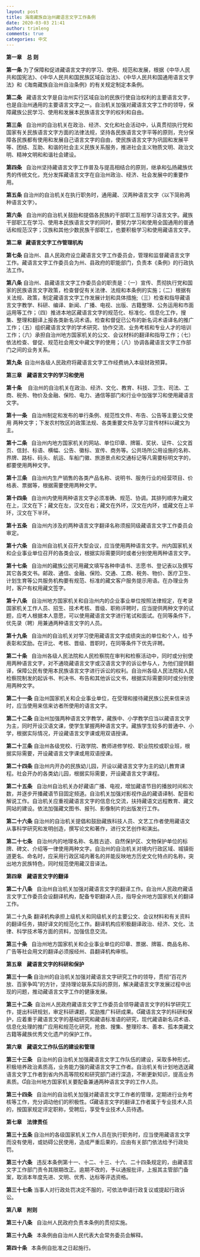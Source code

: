 ```yaml
---
layout: post
title: 海南藏族自治州藏语言文字工作条例
date: 2020-03-03 21:41
author: trimleng
comments: true
categories: 中文
---
```

<!-- wp:paragraph -->
<p><strong>第一章&nbsp;&nbsp;&nbsp;&nbsp;总 则</strong></p>
<!-- /wp:paragraph -->

<!-- wp:paragraph -->
<p><strong>第一条</strong>&nbsp;为了保障和促进藏语言文字的学习、使用、规范和发展，根据《中华人民共和国宪法》、《中华人民共和国民族区域自治法》、《中华人民共和国通用语言文字法》和《海南藏族自治州自治条例》的有关规定制定本条例。</p>
<!-- /wp:paragraph -->

<!-- wp:paragraph -->
<p><strong>第二条</strong>   藏语言文字是自治州实行区域自治的民族行使自治权利的主要语言文字，也是自治州通用的主要语言文字之一。自治机关加强对藏语言文字工作的领导，保障藏族公民学习、使用和发展本民族语言文字的权利和自由。</p>
<!-- /wp:paragraph -->

<!-- wp:more -->
<!--more-->
<!-- /wp:more -->

<!-- wp:paragraph -->
<p><strong>第三条&nbsp;</strong>&nbsp;&nbsp;自治州的自治机关在政治、经济、文化和社会活动中，认真贯彻执行党和国家有关民族语言文字方面的法律法规，坚持各民族语言文字平等的原则，充分保障各民族都有使用和发展自己语言文字的自由，使民族语言文字为巩固和发展平等、团结、互助、和谐的社会主义民族关系服务，推进社会主义物质文明、政治文明、精神文明和和谐社会建设。</p>
<!-- /wp:paragraph -->

<!-- wp:paragraph -->
<p><strong>第四条&nbsp;</strong>&nbsp;&nbsp;自治州坚持藏语言文字工作普及与提高相结合的原则，继承和弘扬藏族优秀的传统文化，充分发挥藏语言文字在自治州政治、经济、社会发展中的重要作用。</p>
<!-- /wp:paragraph -->

<!-- wp:paragraph -->
<p><strong>第五条</strong>&nbsp;自治州的自治机关在执行职务时，通用藏、汉两种语言文字〈以下简称两种语言文字〉。</p>
<!-- /wp:paragraph -->

<!-- wp:paragraph -->
<p><strong>第六条</strong>&nbsp;&nbsp;&nbsp;自治州的自治机关鼓励和提倡各民族的干部职工互相学习语言文字。藏族干部职工在学习、使用本民族语言文字的同时，要努力学习和使用全国通用的普通话和规范汉字；汉族和其他少数民族干部职工，也要积极学习和使用藏语言文字。</p>
<!-- /wp:paragraph -->

<!-- wp:paragraph -->
<p><strong>第二章&nbsp;&nbsp;&nbsp;藏语言文字工作管理机构</strong></p>
<!-- /wp:paragraph -->

<!-- wp:paragraph -->
<p><strong>第七条</strong>&nbsp;自治州、县人民政府设立藏语言文字工作委员会，管理和监督藏语言文字工作。藏语言文字工作委员会为州、县政府的职能部门，负责本《条例》的行政执法工作。</p>
<!-- /wp:paragraph -->

<!-- wp:paragraph -->
<p><strong>第八条</strong>&nbsp;自治州、县藏语言文字工作委员会的职责是：（一）宣传、贯彻执行党和国家的民族语言文字政策，检查督促有关法律、法规和本条例的实施；（二）根据有关法规、政策，制定藏语言文字工作发展计划和具体措施;（三）检查和指导藏语言文字教学、科研、编译、新闻、广播、电视、出版、古籍整理、公务运用和市面运用等工作；（四）推进本地区藏语言文字的规范化、标准化、信息化工作，搜集、整理和翻译上报各类新名词术语。检查和督促已公布的新名词术语译名的推广工作；（五）组织藏语言文字的学术研究、协作交流、业务考核和专业人才的培训工作；（六）承担自治州地方国家机关的公文、会议材料的翻译和指导工作；（七）依法检查、督促、规范社会用文中藏文字的使用；（八）协调各藏语言文字工作部门之间的业务关系。</p>
<!-- /wp:paragraph -->

<!-- wp:paragraph -->
<p><strong>第九条&nbsp;</strong>&nbsp;自治州各级人民政府将藏语言文字工作经费纳入本级财政预算。&nbsp;</p>
<!-- /wp:paragraph -->

<!-- wp:paragraph -->
<p><strong>第三章&nbsp;&nbsp;&nbsp;&nbsp;藏语言文字的学习和使用</strong></p>
<!-- /wp:paragraph -->

<!-- wp:paragraph -->
<p><strong>第十条</strong>&nbsp;&nbsp;&nbsp;&nbsp;自治州的自治机关在政治、经济、文化、教育、科技、卫生、司法、工商、税务、物价及金融、保险、电力、通信等部门和行业中加强学习和使用藏语言文字。</p>
<!-- /wp:paragraph -->

<!-- wp:paragraph -->
<p><strong>第十一条</strong>&nbsp;&nbsp;&nbsp;自治州制定和发布的单行条例、规范性文件、布告、公告等主要公文使用 两种文字；下发农村牧区的政策法规、各类重要文件及学习宣传材料以藏文为主。</p>
<!-- /wp:paragraph -->

<!-- wp:paragraph -->
<p><strong>第十二条&nbsp;</strong>&nbsp;&nbsp;自治州内地方国家机关的网站、单位印章、牌匾、奖状、证件、公文首页、信封、标语、横幅、公告、徽标、宣传、商务等。公共场所公用设施的名称、界牌、路标、码头、航运、车船门徽、旅游景点和交通标记等凡需要标明文字的，都要使用两种文字。</p>
<!-- /wp:paragraph -->

<!-- wp:paragraph -->
<p><strong>第十三条</strong>&nbsp;&nbsp;&nbsp;自治州内生产销售的各类产品名称、说明书、服务行业的经营项目、价格表、票据等，根据需要使用两种文字。</p>
<!-- /wp:paragraph -->

<!-- wp:paragraph -->
<p><strong>第十四条&nbsp;</strong>&nbsp;&nbsp;自治州内使用两种语言文字必须准确、规范、协调。其排列顺序为藏文在上，汉文在下；藏文在左，汉文在右；藏文在外环，汉文在内环，或藏文在上半环，汉文在下半环。</p>
<!-- /wp:paragraph -->

<!-- wp:paragraph -->
<p><strong>第十五条</strong>&nbsp;&nbsp;&nbsp;自治州内涉及的两种语言文字翻译名称须报同级藏语言文字工作委员会审定。</p>
<!-- /wp:paragraph -->

<!-- wp:paragraph -->
<p><strong>第十六条</strong>&nbsp;&nbsp;&nbsp;自治州自治机关召开大型会议，应当使用两种语言文字。州内国家机关和企业事业单位召开的各类会议，根据实际需要同时或者分别使用两种语言文字。</p>
<!-- /wp:paragraph -->

<!-- wp:paragraph -->
<p><strong>第十七条</strong>&nbsp;&nbsp;&nbsp;自治州的藏族公民可用藏文填写各种申请书、志愿书、登记表以及撰写其它各类文书。邮政、通信、金融、保险、交通、工商、税务、物价、医疗卫生、计划生育等公共服务机构要有规范、标准的藏文客户服务提示用语。在办理业务时，客户有权用藏文签字。</p>
<!-- /wp:paragraph -->

<!-- wp:paragraph -->
<p><strong>第十八条</strong>&nbsp;&nbsp;&nbsp;自治州地方国家机关和自治州内的企业事业单位按照法律规定，在考录国家机关工作人员、招生、技术考核、晋级、职称评聘时，应当提供两种文字的试题，应考人根据本人意愿，可以使用藏语言文字进行笔试和面试。在同等条件下，优先录（聘）用兼通两种语言文字的人员。</p>
<!-- /wp:paragraph -->

<!-- wp:paragraph -->
<p><strong>第十九条</strong>&nbsp;&nbsp;&nbsp;自治州的自治机关对学习使用藏语言文字成绩突出的单位和个人，给予表彰和奖励。在评比、考核、晋级、晋职时，在同等条件下优先评聘。&nbsp;</p>
<!-- /wp:paragraph -->

<!-- wp:paragraph -->
<p><strong>第二十条</strong>&nbsp;&nbsp;&nbsp;自治州各级人民法院和人民检察院在审判和检察活动中，同时或分别使用两种语言文字，对不通晓藏语言文字或汉语言文字的诉讼参与人，为他们提供翻译，保障公民有使用本民族语言文字进行诉讼的权利。自治州各级人民法院和人民检察院制发的起诉书、判决书、布告和其他诉讼文书，根据实际需要同时或分别使用两种文字。</p>
<!-- /wp:paragraph -->

<!-- wp:paragraph -->
<p><strong>第二十一条</strong>&nbsp;自治州国家机关和企业事业单位，在受理和接待藏民族公民来信来访时，应当使用来信来访者所使用的语言文字。</p>
<!-- /wp:paragraph -->

<!-- wp:paragraph -->
<p><strong>第二十二条</strong>&nbsp;自治州加强两种语言文字教学，藏族中、小学教学应当以藏语言文字为主，同时开设汉语文课，使学生掌握两种语言文字。藏族学生较多的普通中、小学，根据实际情况，开设藏语言文字课或用双语授课。</p>
<!-- /wp:paragraph -->

<!-- wp:paragraph -->
<p><strong>第二十三条</strong>&nbsp;自治州各级党校、行政学院、教师进修学校、职业院校或职业班，根据实际需要，开设藏语言文字课或用双语授课。</p>
<!-- /wp:paragraph -->

<!-- wp:paragraph -->
<p><strong>第二十四条</strong>&nbsp;自治州内开办的民族幼儿园，开设以藏语言文字为主的幼儿教育课程。社会开办的各类幼儿园，根据实际需要，开设藏语言文字课程。</p>
<!-- /wp:paragraph -->

<!-- wp:paragraph -->
<p><strong>第二十五条</strong>&nbsp;&nbsp;&nbsp;自治州自治机关办好藏语广播、电视，增加藏语节目的播放时间和次数，并逐步开播藏语节目固定频道。自治机关加强对影视作品的藏语译制、配音和解说工作。自治机关应重视藏语言文字的信息化交流，扶持藏语文远程教育、藏文网站的建设。依法加强藏文图书、报刊、影像制片的出版发行工作。</p>
<!-- /wp:paragraph -->

<!-- wp:paragraph -->
<p><strong>第二十六条</strong>&nbsp;自治州的自治机关提倡和鼓励藏族科技人员、文艺工作者使用藏语文从事科学研究和发明创造，撰写论文和著作，进行文艺创作和演出。</p>
<!-- /wp:paragraph -->

<!-- wp:paragraph -->
<p><strong>第二十七条</strong>&nbsp;&nbsp;&nbsp;自治州内的地理名称、名胜古迹、自然保护区、文物保护单位的标牌、碑文、介绍等一律使用两种文字。自治州的自治机关对境内行政区域、城镇街道更名、命名时，应采用行政区域内著名的并能反映地方历史文化特点的名称，突出地方民族特色，同时规范使用藏汉音译法。&nbsp;</p>
<!-- /wp:paragraph -->

<!-- wp:paragraph -->
<p><strong>第四章&nbsp;&nbsp;&nbsp;&nbsp;藏语言文字的翻译</strong></p>
<!-- /wp:paragraph -->

<!-- wp:paragraph -->
<p><strong>第二十八条</strong>&nbsp;&nbsp;&nbsp;自治州自治机关加强对藏语言文字的翻译工作。自治州人民政府藏语言文字工作委员会设翻译机构，配备专职翻译人员，指导全州地方国家机关的翻译工作。</p>
<!-- /wp:paragraph -->

<!-- wp:paragraph -->
<p>第二十九条&nbsp;翻译机构承担上级机关和同级机关的主要公文、会议材料和有关资料的翻译任务，搞好译文的规范化工作。翻译机构应积极翻译政治、经济、文化、法律、科学技术等方面的资料，加强信息交流。</p>
<!-- /wp:paragraph -->

<!-- wp:paragraph -->
<p><strong>第三十条</strong>&nbsp;&nbsp;&nbsp;自治州地方国家机关和企业事业单位的印章、票据、牌匾、商品名称、广告等社会用文的翻译必须报经州、县翻译机构审核。&nbsp;</p>
<!-- /wp:paragraph -->

<!-- wp:paragraph -->
<p><strong>第五章&nbsp;&nbsp;&nbsp;&nbsp;藏语言文字的科研和保护</strong></p>
<!-- /wp:paragraph -->

<!-- wp:paragraph -->
<p><strong>第三十一条&nbsp;</strong>自治州的自治机关加强对藏语言文字研究工作的领导，贯彻“百花齐放、百家争鸣”的方针，坚持理论联系实际的原则，解决藏语言文字发展过程中出现的问题，推动藏语言文字工作的健康发展。</p>
<!-- /wp:paragraph -->

<!-- wp:paragraph -->
<p><strong>第三十二条&nbsp;</strong>&nbsp;自治州人民政府藏语言文字工作委员会领导藏语言文字的科学研究工作，提出科研规划，审定科研课题，奖励推广科研成果。藏语言文字的科研和保护，应着重于藏语言文字的基础研究和藏语标准语的研究，现代藏语新名词术语、信息化处理的推广应用和规范化研究，抢救、搜集、整理珍本、善本、孤本类藏文古籍等藏族优秀文化遗产的保护工作。&nbsp;</p>
<!-- /wp:paragraph -->

<!-- wp:paragraph -->
<p><strong>第六章&nbsp;&nbsp;&nbsp;&nbsp;藏语文工作队伍的建设和管理</strong></p>
<!-- /wp:paragraph -->

<!-- wp:paragraph -->
<p><strong>第三十三条</strong>&nbsp;&nbsp;&nbsp;自治州的自治机关加强藏语言文字工作队伍的建设，采取多种形式，积极培养政治素质高，业务能力强的藏语言文字工作者。自治机关有计划地选送藏语言文字工作者到省内外高等院校和研究部门进行深造，不断更新知识，提高业务素质。自治州地方国家机关要配备兼通两种语言文字的工作人员。</p>
<!-- /wp:paragraph -->

<!-- wp:paragraph -->
<p><strong>第三十四条&nbsp;</strong>&nbsp;&nbsp;自治州的自治机关加强对藏语言文字工作者的管理，定期进行业务考核等工作，充分调动他们的积极性。藏语言文字的翻译工作者属于专业技术人员的，按国家规定评定职称，受聘后，享受专业技术人员待遇。&nbsp;</p>
<!-- /wp:paragraph -->

<!-- wp:paragraph -->
<p><strong>第七章&nbsp;&nbsp;&nbsp;&nbsp;法律责任</strong></p>
<!-- /wp:paragraph -->

<!-- wp:paragraph -->
<p><strong>第三十五条</strong>&nbsp;自治州的各级国家机关工作人员在执行职务时，应当使用藏语言文字而没有使用，或妨碍公民使用，造成严重后果的，应由有关部门依法给予行政处罚。</p>
<!-- /wp:paragraph -->

<!-- wp:paragraph -->
<p><strong>第三十六条</strong>&nbsp;&nbsp;&nbsp;违反本条例第十一、十二、十三、十六、二十四条规定的，由藏语言文字工作部门责令其限期改正。逾期不改的，予以通报批评，上报其主管部门备案，取消本年度先进、文明、优秀、达标等评选资格。</p>
<!-- /wp:paragraph -->

<!-- wp:paragraph -->
<p><strong>第三十七条</strong>&nbsp;当事人对行政处罚决定不服的，可依法申请行政复议或提起行政诉讼。&nbsp;</p>
<!-- /wp:paragraph -->

<!-- wp:paragraph -->
<p><strong>第八章&nbsp;&nbsp;&nbsp;&nbsp;附则</strong></p>
<!-- /wp:paragraph -->

<!-- wp:paragraph -->
<p><strong>第三十八条</strong>&nbsp;&nbsp;&nbsp;自治州人民政府负责本条例的贯彻实施。</p>
<!-- /wp:paragraph -->

<!-- wp:paragraph -->
<p><strong>第三十九条</strong>&nbsp;&nbsp;&nbsp;本条例由自治州人民代表大会常务委员会解释。</p>
<!-- /wp:paragraph -->

<!-- wp:paragraph -->
<p><strong>第四十条&nbsp;</strong>&nbsp;&nbsp;本条例自批准之日起施行。 </p>
<!-- /wp:paragraph -->

